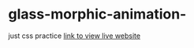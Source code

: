 # glass-morphic-animation-
just css practice
[link to view live website](https://arkapro1.github.io/glass-morphic-animation-/)
